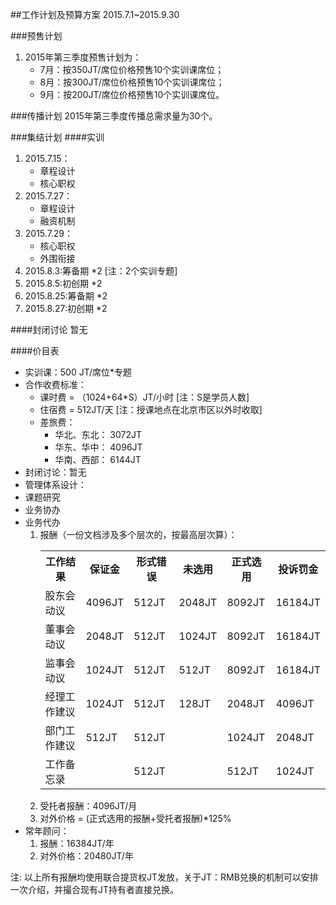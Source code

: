 ##工作计划及预算方案
2015.7.1~2015.9.30

###预售计划
1. 2015年第三季度预售计划为：  
	* 7月：按350JT/席位价格预售10个实训课席位；
	* 8月：按300JT/席位价格预售10个实训课席位；
	* 9月：按200JT/席位价格预售10个实训课席位。

###传播计划
2015年第三季度传播总需求量为30个。

###集结计划
####实训
1. 2015.7.15：
	* 章程设计
	* 核心职权
2. 2015.7.27：
	* 章程设计
	* 融资机制
3. 2015.7.29：
	* 核心职权
	* 外围衔接
4. 2015.8.3:筹备期 *2	[注：2个实训专题]
5. 2015.8.5:初创期 *2
6. 2015.8.25:筹备期 *2
7. 2015.8.27:初创期 *2

####封闭讨论
暂无

####价目表
* 实训课：500 JT/席位*专题
* 合作收费标准：
	* 课时费 = （1024+64\*S）JT/小时 [注：S是学员人数]
	* 住宿费 = 512JT/天 [注：授课地点在北京市区以外时收取]
	* 差旅费：
		* 华北、东北：	 3072JT
		* 华东、华中： 4096JT
		* 华南、西部：	 6144JT
* 封闭讨论：暂无
* 管理体系设计：
* 课题研究
* 业务协办
* 业务代办
	1. 报酬（一份文档涉及多个层次的，按最高层次算）：
		<table>
		<tr><th>工作结果</th><th>保证金</th><th>形式错误</th><th>未选用</th><th>正式选用</th><th>投诉罚金</th></tr>
		<tr><td>股东会动议</td><td>4096JT</td><td>512JT</td><td>2048JT</td><td>8092JT</td><td>16184JT</td></tr>
		<tr><td>董事会动议</td><td>2048JT</td><td>512JT</td><td>1024JT</td><td>8092JT</td><td>16184JT</td></tr>
		<tr><td>监事会动议</td><td>1024JT</td><td>512JT</td><td>512JT</td><td>8092JT</td><td>16184JT</td></tr>
		<tr><td>经理工作建议</td><td>1024JT</td><td>512JT</td><td>128JT</td><td>2048JT</td><td>4096JT</td></tr>
		<tr><td>部门工作建议</td><td>512JT</td><td>512JT</td><td></td><td>1024JT</td><td>2048JT</td></tr>
		<tr><td>工作备忘录</td><td></td><td>512JT</td><td></td><td>512JT</td><td>1024JT</td></tr>
		</table>
	2. 受托者报酬：4096JT/月
	3. 对外价格 = (正式选用的报酬+受托者报酬)*125%
* 常年顾问：
	1. 报酬：16384JT/年
	2. 对外价格：20480JT/年

注: 以上所有报酬均使用联合提货权JT发放，关于JT：RMB兑换的机制可以安排一次介绍，并撮合现有JT持有者直接兑换。

